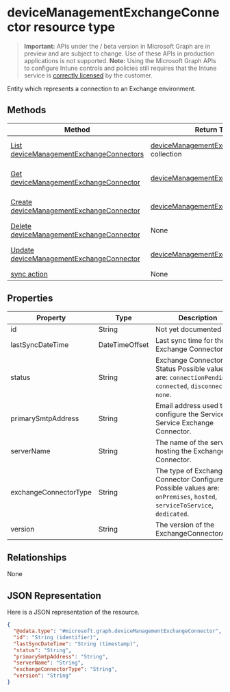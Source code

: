 ﻿# deviceManagementExchangeConnector resource type

> **Important:** APIs under the / beta version in Microsoft Graph are in preview and are subject to change. Use of these APIs in production applications is not supported.
> **Note:** Using the Microsoft Graph APIs to configure Intune controls and policies still requires that the Intune service is [correctly licensed](https://go.microsoft.com/fwlink/?linkid=839381) by the customer.

Entity which represents a connection to an Exchange environment.
## Methods
|Method|Return Type|Description|
|---|---|---|
|[List deviceManagementExchangeConnectors](https://developer.microsoft.com/en-us/graph/docs/api-reference/beta/api/api/intune_onboarding_devicemanagementexchangeconnector_list.md)|[deviceManagementExchangeConnector](https://developer.microsoft.com/en-us/graph/docs/api-reference/beta/api/resources/intune_onboarding_devicemanagementexchangeconnector.md) collection|List properties and relationships of the [deviceManagementExchangeConnector](https://developer.microsoft.com/en-us/graph/docs/api-reference/beta/api/resources/intune_onboarding_devicemanagementexchangeconnector.md) objects.|
|[Get deviceManagementExchangeConnector](https://developer.microsoft.com/en-us/graph/docs/api-reference/beta/api/api/intune_onboarding_devicemanagementexchangeconnector_get.md)|[deviceManagementExchangeConnector](https://developer.microsoft.com/en-us/graph/docs/api-reference/beta/api/resources/intune_onboarding_devicemanagementexchangeconnector.md)|Read properties and relationships of the [deviceManagementExchangeConnector](https://developer.microsoft.com/en-us/graph/docs/api-reference/beta/api/resources/intune_onboarding_devicemanagementexchangeconnector.md) object.|
|[Create deviceManagementExchangeConnector](https://developer.microsoft.com/en-us/graph/docs/api-reference/beta/api/api/intune_onboarding_devicemanagementexchangeconnector_create.md)|[deviceManagementExchangeConnector](https://developer.microsoft.com/en-us/graph/docs/api-reference/beta/api/resources/intune_onboarding_devicemanagementexchangeconnector.md)|Create a new [deviceManagementExchangeConnector](https://developer.microsoft.com/en-us/graph/docs/api-reference/beta/api/resources/intune_onboarding_devicemanagementexchangeconnector.md) object.|
|[Delete deviceManagementExchangeConnector](https://developer.microsoft.com/en-us/graph/docs/api-reference/beta/api/api/intune_onboarding_devicemanagementexchangeconnector_delete.md)|None|Deletes a [deviceManagementExchangeConnector](https://developer.microsoft.com/en-us/graph/docs/api-reference/beta/api/resources/intune_onboarding_devicemanagementexchangeconnector.md).|
|[Update deviceManagementExchangeConnector](https://developer.microsoft.com/en-us/graph/docs/api-reference/beta/api/api/intune_onboarding_devicemanagementexchangeconnector_update.md)|[deviceManagementExchangeConnector](https://developer.microsoft.com/en-us/graph/docs/api-reference/beta/api/resources/intune_onboarding_devicemanagementexchangeconnector.md)|Update the properties of a [deviceManagementExchangeConnector](https://developer.microsoft.com/en-us/graph/docs/api-reference/beta/api/resources/intune_onboarding_devicemanagementexchangeconnector.md) object.|
|[sync action](https://developer.microsoft.com/en-us/graph/docs/api-reference/beta/api/api/intune_onboarding_devicemanagementexchangeconnector_sync.md)|None|Not yet documented|

## Properties
|Property|Type|Description|
|---|---|---|
|id|String|Not yet documented|
|lastSyncDateTime|DateTimeOffset|Last sync time for the Exchange Connector|
|status|String|Exchange Connector Status Possible values are: `connectionPending`, `connected`, `disconnected`, `none`.|
|primarySmtpAddress|String|Email address used to configure the Service To Service Exchange Connector.|
|serverName|String|The name of the server hosting the Exchange Connector.|
|exchangeConnectorType|String|The type of Exchange Connector Configured. Possible values are: `onPremises`, `hosted`, `serviceToService`, `dedicated`.|
|version|String|The version of the ExchangeConnectorAgent|

## Relationships
None
## JSON Representation
Here is a JSON representation of the resource.
<!-- {
  "blockType": "resource",
  "keyProperty": "id",
  "@odata.type": "microsoft.graph.deviceManagementExchangeConnector"
}
-->
```json
{
  "@odata.type": "#microsoft.graph.deviceManagementExchangeConnector",
  "id": "String (identifier)",
  "lastSyncDateTime": "String (timestamp)",
  "status": "String",
  "primarySmtpAddress": "String",
  "serverName": "String",
  "exchangeConnectorType": "String",
  "version": "String"
}
```



